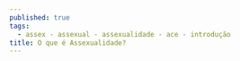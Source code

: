```yaml
---
published: true
tags:
  - assex - assexual - assexualidade - ace - introdução
title: O que é Assexualidade?
---
```

